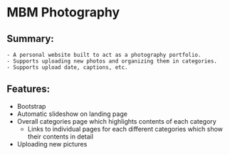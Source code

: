 # MBM Photography

## Summary:
    - A personal website built to act as a photography portfolio. 
    - Supports uploading new photos and organizing them in categories. 
    - Supports upload date, captions, etc.

## Features:

- Bootstrap 
- Automatic slideshow on landing page
- Overall categories page which highlights contents of each category
    - Links to individual pages for each different categories which show their contents in detail
- Uploading new pictures
